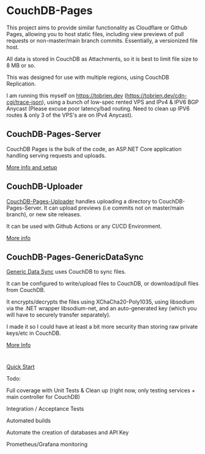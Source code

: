 # CouchDB-Pages
This project aims to provide similar functionality as Cloudflare or Github Pages, allowing you to host static files, including view previews of pull requests or non-master/main branch commits. Essentially, a versionized file host.

All data is stored in CouchDB as Attachments, so it is best to limit file size to 8 MB or so.


This was designed for use with multiple regions, using CouchDB Replication.

I am running this myself on https://tobrien.dev (https://tobrien.dev/cdn-cgi/trace-json), using a bunch of low-spec rented VPS and IPv4 & IPV6 BGP Anycast (Please excuse poor latency/bad routing. Need to clean up IPV6 routes & only 3 of the VPS's are on IPv4 Anycast).

## CouchDB-Pages-Server
CouchDB Pages is the bulk of the code, an ASP.NET Core application handling serving requests and uploads.

[More info and setup](CouchDB-Pages-Server/readme.md)


## CouchDB-Uploader

[CouchDB-Pages-Uploader](CouchDB-Uploader/readme.md) handles uploading a directory to CouchDB-Pages-Server. It can upload previews (i.e commits not on master/main branch), or new site releases.

It can be used with Github Actions or any CI/CD Environment. 

[More info](CouchDB-Uploader/readme.md)


## CouchDB-Pages-GenericDataSync
[Generic Data Sync](CouchDB-Pages-GenericDataSync/readme.md) uses CouchDB to sync files. 

It can be configured to write/upload files to CouchDB, or download/pull files from CouchDB.

It encrypts/decrypts the files using XChaCha20-Poly1035, using libsodium via the .NET wrapper libsodium-net, and an auto-generated key (which you will have to securely transfer separately).

I made it so I could have at least a bit more security than storing raw private keys/etc in CouchDB.

[More Info](CouchDB-Pages-GenericDataSync/readme.md)

#

[Quick Start](docs/Quick_Start.md)



Todo:

Full coverage with Unit Tests & Clean up (right now, only testing services + main controller for CouchDB)

Integration / Acceptance Tests

Automated builds

Automate the creation of databases and API Key

Prometheus/Grafana monitoring


